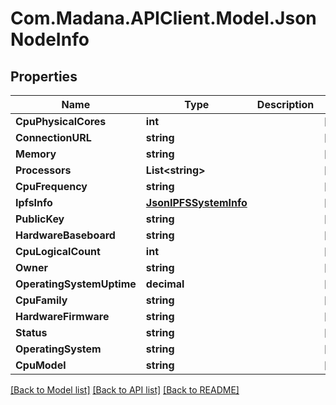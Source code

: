 
# Com.Madana.APIClient.Model.JsonNodeInfo

## Properties

Name | Type | Description | Notes
------------ | ------------- | ------------- | -------------
**CpuPhysicalCores** | **int** |  | [optional] 
**ConnectionURL** | **string** |  | [optional] 
**Memory** | **string** |  | [optional] 
**Processors** | **List&lt;string&gt;** |  | [optional] 
**CpuFrequency** | **string** |  | [optional] 
**IpfsInfo** | [**JsonIPFSSystemInfo**](JsonIPFSSystemInfo.md) |  | [optional] 
**PublicKey** | **string** |  | [optional] 
**HardwareBaseboard** | **string** |  | [optional] 
**CpuLogicalCount** | **int** |  | [optional] 
**Owner** | **string** |  | [optional] 
**OperatingSystemUptime** | **decimal** |  | [optional] 
**CpuFamily** | **string** |  | [optional] 
**HardwareFirmware** | **string** |  | [optional] 
**Status** | **string** |  | [optional] 
**OperatingSystem** | **string** |  | [optional] 
**CpuModel** | **string** |  | [optional] 

[[Back to Model list]](../README.md#documentation-for-models)
[[Back to API list]](../README.md#documentation-for-api-endpoints)
[[Back to README]](../README.md)

